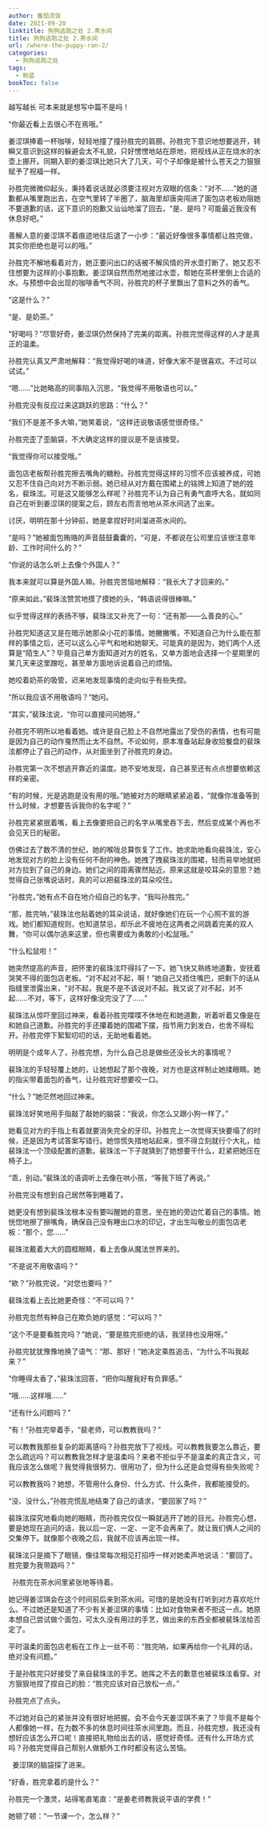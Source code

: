 ```yaml
---
author: 番茄烫饭
date: 2021-09-20
linktitle: 狗狗逃跑之处 2.茶水间
title: 狗狗逃跑之处 2.茶水间
url: /where-the-puppy-ran-2/
categories:
  - 狗狗逃跑之处
tags:
  - 粉蓝
bookToc: false
---
```


越写越长
可本来就是想写中篇不是吗！

<!--more-->

“你最近看上去很心不在焉哦。”

姜涩琪捧着一杯咖啡，轻轻地撞了撞孙胜完的肩膀。孙胜完下意识地想要逃开，转瞬又意识到这样的躲避会太不礼貌，只好愣愣地站在原地，把视线从正在烧水的水壶上挪开。同期入职的姜涩琪比她只大了几天，可个子却像是被什么苍天之力狠狠赋予了祝福一样。

孙胜完微微仰起头，秉持着说话就必须要注视对方双眼的信条：“对不……”她的道歉都从嘴里跑出去，在空气里转了半圈了，脑海里却唐突闯进了面包店老板劝阻她不要道歉的话，这下意识的抱歉又讪讪地溜了回去，“是、是吗？可能最近我没有休息好吧。”

善解人意的姜涩琪不着痕迹地往后退了一小步：“最近好像很多事情都让胜完做，其实你拒绝也是可以的哦。”

孙胜完不解地看着对方，她正要问出口的话被不解风情的开水壶打断了。她又忍不住想要为这样的小事抱歉。姜涩琪自然而然地接过水壶，帮她在茶杯里倒上合适的水。与预想中会出现的咖啡香气不同，孙胜完的杯子里飘出了意料之外的香气。

“这是什么？”

“是、是奶茶。”

“好喝吗？”尽管好奇，姜涩琪仍然保持了完美的距离。孙胜完觉得这样的人才是真正的温柔。

孙胜完认真又严肃地解释：“我觉得好喝的味道，好像大家不是很喜欢。不过可以试试。”

“嗯……”比她略高的同事陷入沉思，“我觉得不用敬语也可以。”

孙胜完没有反应过来这跳跃的思路：“什么？”

“我们不是差不多大嘛，”她笑着说，“这样还说敬语感觉很奇怪。”

孙胜完歪了歪脑袋，不大确定这样的提议是不是该接受。
 


“我觉得你可以接受哦。”

面包店老板帮孙胜完擦去嘴角的糖粉。孙胜完觉得这样的习惯不应该被养成，可她又忍不住自己向对方不断示弱。她已经从对方戴在围裙上的铭牌上知道了她的姓名，裴珠泫。可是这又能够怎么样呢？孙胜完不认为自己有勇气直呼大名，就如同自己在听到姜涩琪的提案之后，顾左右而言他地从茶水间逃了出来。

讨厌，明明在那十分钟前，她是拿捏好时间溜进茶水间的。

“是吗？”她被面包贿赂的声音鼓鼓囊囊的，“可是，不都说在公司里应该很注意年龄、工作时间什么的？”

“你说的话怎么听上去像个外国人？”

我本来就可以算是外国人嘛。孙胜完苦恼地解释：“我长大了才回来的。”

“原来如此，”裴珠泫赞赏地摸了摸她的头，“韩语说得很棒嘛。”

似乎觉得这样的表扬不够，裴珠泫又补充了一句：“还有那——么善良的心。”

孙胜完知道这又是在暗示她那朵小花的事情。她撇撇嘴，不知道自己为什么能在那样的事情之后，还可以这么心平气和地和她聊天。可能真的是因为，她们两个人还算是“陌生人”？毕竟自己单方面知道对方的姓名，又单方面地会选择一个星期里的某几天来这里蹭吃，甚至单方面地诉说着自己的烦恼。

她咬着奶茶的吸管，迟来地发现事情的走向似乎有些失控。

“所以我应该不用敬语吗？”她问。

“其实，”裴珠泫说，“你可以直接问问她呀。”

孙胜完不明所以地看着她。或许是自己脸上不自然地露出了受伤的表情，也有可能是因为自己的动作戛然而止太不自然。不论如何，原本准备站起身收拾餐盘的裴珠泫都停止了自己的动作，从对面坐到了孙胜完的身边。

孙胜完第一次不想逃开靠近的温度。她不安地发现，自己甚至还有点点想要依赖这样的亲密。

“有的时候，光是逃跑是没有用的哦。”她被对方的眼睛紧紧追着，“就像你准备等到什么时候，才想要告诉我你的名字呢？”

孙胜完紧紧抿着嘴，看上去像要把自己的名字从嘴里吞下去，然后变成某个再也不会见天日的秘密。

仿佛过去了数不清的世纪，她的喉咙总算恢复了工作。她求助地看向裴珠泫，安心地发现对方的脸上没有任何不耐的神色。她拽了拽裴珠泫的围裙，轻而易举地就把对方拉到了自己的身边。她们之间的距离骤然贴近。原来这就是咬耳朵的意思？她觉得自己张嘴说话时，真的可以把裴珠泫的耳朵咬住。

“孙胜完，”她有点不自在地介绍自己的名字，“我叫孙胜完。”

“那，胜完呐，”裴珠泫也贴着她的耳朵说话，就好像她们在玩一个心照不宣的游戏。她们都知道规则，也知道禁忌，却乐此不疲地在这两者之间跳着完美的双人舞，“你可以偶尔逃来这里，但也需要成为勇敢的小松鼠哦。”

“什么松鼠啦！”

她突然提高的声音，把怀里的裴珠泫吓得抖了一下。她飞快又熟练地道歉，安抚着哭笑不得的面包店老板。“对不起对不起，啊！”她自己又捂住嘴巴，把剩下的话从指缝里泄露出来，“对不起，我是不是不该说对不起。我又说了对不起，对不起……不对，等下，这样好像没完没了了……”

裴珠泫从惊吓里回过神来，看着孙胜完喋喋不休地在和她道歉，听着听着又像是在和她自己道歉。孙胜完的手还攥着她的围裙下摆，指节用力到发白，也舍不得松开。孙胜完停下絮絮叨叨的话，无助地看着她。

明明是个成年人了，孙胜完想，为什么自己总是做些还没长大的事情呢？

裴珠泫的手轻轻覆上她的，让她想起了那个夜晚，对方也是这样制止她揉眼睛。她的指尖带着面包的香气，让孙胜完好想要咬一口。

“什么？”她茫然地回过神来。

裴珠泫好笑地用手指敲了敲她的脑袋：“我说，你怎么又跟小狗一样了。”

她看见对方的手指上有着就要消失完全的牙印。孙胜完上一次觉得天快要塌了的时候，还是因为考试答案写错行。她惊慌失措地站起来，恨不得立刻就行个大礼，给裴珠泫一个顶级配置的道歉。裴珠泫一下子就猜到了她想要干什么，赶紧把她压在椅子上。

“乖，别动。”裴珠泫的语调听上去像在哄小孩，“等我下班了再说。”
 


孙胜完没有想到自己居然等到睡着了。

她更没有想到裴珠泫根本没有要叫醒她的意思，坐在她的旁边忙着自己的事情。她恍惚地擦了擦嘴角，确保自己没有睡出口水的印记，才出生叫敬业的面包店老板：“那个，您……”

裴珠泫戴着大大的圆框眼睛，看上去像从魔法世界来的。

“不是说不用敬语吗？”

“欸？”孙胜完说，“对您也要吗？”

裴珠泫看上去比她更奇怪：“不可以吗？”

孙胜完忽然有种自己在欺负她的感觉：“可以吗？”

“这个不是要看胜完吗？”她说，“要是胜完拒绝的话，我坚持也没用呀。”

孙胜完犹犹豫豫地换了语气：“那、那好！”她决定乘胜追击，“为什么不叫我起来？”

“你睡得太香了，”裴珠泫回答，“把你叫醒我好有负罪感。”

“哦……这样哦……”

“还有什么问题吗？”

“有！”孙胜完举着手，“裴老师，可以教教我吗？”

可以教教我那些复杂的距离感吗？孙胜完放下了视线。可以教教我要怎么靠近，要怎么疏远吗？可以教教我怎样才是温柔吗？来者不拒似乎不是温柔的真正含义，可我应该怎么做呢？我觉得我很努力、很用功了，但为什么还是会觉得有些失败呢？

可以教教我吗？她想，不管用什么身份、什么方式、什么条件，我都能接受的。

“没、没什么，”孙胜完慌乱地结束了自己的请求，“要回家了吗？”

裴珠泫探究地看向她的眼睛，而孙胜完仅仅一瞬就逃开了她的目光。孙胜完心想，要是她现在追问的话，我以后一定、一定、一定不会再来了。就让我们俩人之间的交集停下。就像那个夜晚之后，我就不应该再出现一样。

裴珠泫只是摘下了眼镜，像往常每次相见打招呼一样对她柔声地说话：“要回了。胜完要为我带路吗？”


 
孙胜完在茶水间里紧张地等待着。

她记得姜涩琪会在这个时间前后来到茶水间。可惜的是她没有打听到对方喜欢吃什么。不过她还是知道了不少有关姜涩琪的事情：比如对食物来者不拒这一点。她原本想自己尝试做个面包，可太久没有用过的手艺，做出来的东西全都被裴珠泫给否定了。

平时温柔的面包店老板在工作上一丝不苟：“胜完呐，如果再给你一个礼拜的话，绝对没有问题。”

于是孙胜完只好接受了来自裴珠泫的手艺。她挥之不去的歉意也被裴珠泫看穿。对方狠狠地捏了捏自己的脸：“胜完应该对自己放松一点。”

孙胜完点了点头。

不过她对自己的紧张并没有很好地把握。会不会今天姜涩琪不来了？毕竟不是每个人都像她一样，在为数不多的休息时间往茶水间里跑。而且，孙胜完想，我还没有想好应该怎么开口呢！直接把礼物给出去的话，感觉好奇怪。还有什么开场方式吗？孙胜完觉得自己帮别人做额外工作时都没有这么苦恼。


 
姜涩琪的脑袋探了进来。

“好香，胜完拿着的是什么？”

孙胜完一个激灵，站得笔直笔直：“是姜老师教我说平语的学费！”

她顿了顿：“一节课一个，怎么样？”
